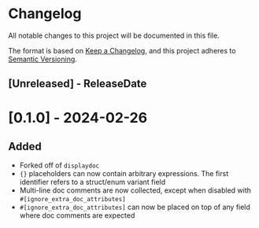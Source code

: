 # Changelog
All notable changes to this project will be documented in this file.

The format is based on [Keep a Changelog](https://keepachangelog.com/en/1.0.0/),
and this project adheres to [Semantic Versioning](https://semver.org/spec/v2.0.0.html).

<!-- next-header -->

## [Unreleased] - ReleaseDate

# [0.1.0] - 2024-02-26

## Added

- Forked off of `displaydoc`
- `{}` placeholders can now contain arbitrary expressions. The first identifier refers to a struct/enum variant field
- Multi-line doc comments are now collected, except when disabled with `#[ignore_extra_doc_attributes]`
- `#[ignore_extra_doc_attributes]` can now be placed on top of any field where doc comments are expected